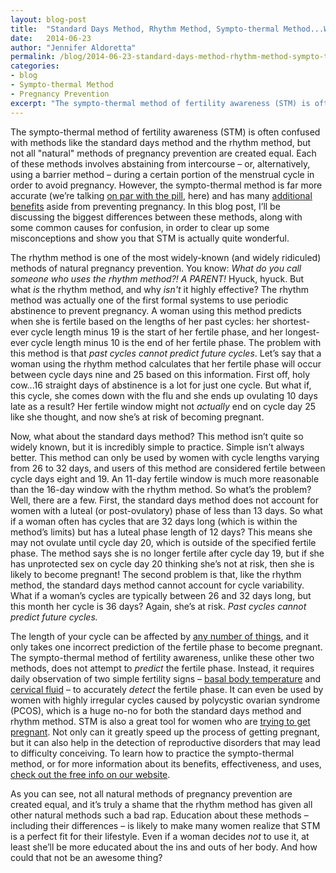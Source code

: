 ```yaml
---
layout: blog-post
title:  "Standard Days Method, Rhythm Method, Sympto-thermal Method...What&rsquo;s the Difference?"
date:   2014-06-23
author: "Jennifer Aldoretta"
permalink: /blog/2014-06-23-standard-days-method-rhythm-method-sympto-thermal-method-whats-the-difference
categories:
- blog 
- Sympto-thermal Method
- Pregnancy Prevention
excerpt: "The sympto-thermal method of fertility awareness (STM) is often confused with methods like the standard days method and the rhythm method, but not all “natural” methods of pregnancy prevention are created equal..."
---
```


The sympto-thermal method of fertility awareness (STM) is often confused with methods like the standard days method and the rhythm method, but not all &quot;natural&quot; methods of pregnancy prevention are created equal. Each of these methods involves abstaining from intercourse  &ndash; or, alternatively, using a barrier method &ndash; during a certain portion of the menstrual cycle in order to avoid pregnancy. However, the sympto-thermal method is far more accurate (we&rsquo;re talking <a class="text-link" href="/the-cycle/chapter-9-sympto-thermal-method-effectiveness/">on par with the pill</a>, here) and has many <a class="text-link" href="/the-cycle/appendix-c-the-sympto-thermal-method-for-reproductive-health/">additional benefits</a> aside from preventing pregnancy. In this blog post, I&rsquo;ll be discussing the biggest differences between these methods, along with some common causes for confusion, in order to clear up some misconceptions and show you that STM is actually quite wonderful.

The rhythm method is one of the most widely-known (and widely ridiculed) methods of natural pregnancy prevention. You know: *What do you call someone who uses the rhythm method?! A PARENT!* Hyuck, hyuck. But what *is* the rhythm method, and why *isn't* it highly effective? The rhythm method was actually one of the first formal systems to use periodic abstinence to prevent pregnancy. A woman using this method predicts when she is fertile based on the lengths of her past cycles: her shortest-ever cycle length minus 19 is the start of her fertile phase, and her longest-ever cycle length minus 10 is the end of her fertile phase. The problem with this method is that *past cycles cannot predict future cycles*. Let&rsquo;s say that a woman using the rhythm method calculates that her fertile phase will occur between cycle days nine and 25 based on this information. First off, holy cow...16 straight days of abstinence is a lot for just one cycle. But what if, this cycle, she comes down with the flu and she ends up ovulating 10 days late as a result? Her fertile window might not *actually* end on cycle day 25 like she thought, and now she&rsquo;s at risk of becoming pregnant. 

Now, what about the standard days method? This method isn&rsquo;t quite so widely known, but it is incredibly simple to practice. Simple isn&rsquo;t always better. This method can only be used by women with cycle lengths varying from 26 to 32 days, and users of this method are considered fertile between cycle days eight and 19. An 11-day fertile window is much more reasonable than the 16-day window with the rhythm method. So what&rsquo;s the problem? Well, there are a few. First, the standard days method does not account for women with a luteal (or post-ovulatory) phase of less than 13 days. So what if a woman often has cycles that are 32 days long (which is within the method&rsquo;s limits) but has a luteal phase length of 12 days? This means she may not ovulate until cycle day 20, which is outside of the specified fertile phase. The method says she is no longer fertile after cycle day 19, but if she has unprotected sex on cycle day 20 thinking she&rsquo;s not at risk, then she is likely to become pregnant! The second problem is that, like the rhythm method, the standard days method cannot account for cycle variability. What if a woman&rsquo;s cycles are typically between 26 and 32 days long, but this month her cycle is 36 days? Again, she&rsquo;s at risk. *Past cycles cannot predict future cycles.*

The length of your cycle can be affected by <a class="text-link" href="/the-cycle/chapter-8-checking-fertility-signs-how-to/">any number of things</a>, and it only takes one incorrect prediction of the fertile phase to become pregnant. The sympto-thermal method of fertility awareness, unlike these other two methods, does not attempt to *predict* the fertile phase. Instead, it requires daily observation of two simple fertility signs &ndash; <a class="text-link" href="/the-cycle/chapter-6-hormone-changes-and-fertility-signals/#what-is-bbt">basal body temperature</a> and <a class="text-link" href="/the-cycle/chapter-6-hormone-changes-and-fertility-signals/#what-is-cervical-fluid">cervical fluid</a> &ndash; to accurately *detect* the fertile phase. It can even be used by women with highly irregular cycles caused by polycystic ovarian syndrome (PCOS), which is a huge no-no for both the standard days method and rhythm method. STM is also a great tool for women who are <a class="text-link" href="/the-cycle/appendix-b-the-sympto-thermal-method-for-pregnancy-assistance/">trying to get pregnant</a>. Not only can it greatly speed up the process of getting pregnant, but it can also help in the detection of reproductive disorders that may lead to difficulty conceiving. To learn how to practice the sympto-thermal method, or for more information about its benefits, effectiveness, and uses, <a class="text-link" href="/the-cycle/">check out the free info on our website</a>.

As you can see, not all natural methods of pregnancy prevention are created equal, and it&rsquo;s truly a shame that the rhythm method has given all other natural methods such a bad rap. Education about these methods &ndash; including their differences &ndash; is likely to make many women realize that STM is a perfect fit for their lifestyle. Even if a woman decides *not* to use it, at least she&rsquo;ll be more educated about the ins and outs of her body. And how could that not be an awesome thing?